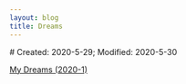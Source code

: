```yaml
---
layout: blog
title: Dreams
---
```

<span class="hidden-text"># Created: 2020-5-29; Modified: 2020-5-30</span>

[My Dreams (2020-1)](/fiction/2020/05/29/my-dreams-2020-1.html)
